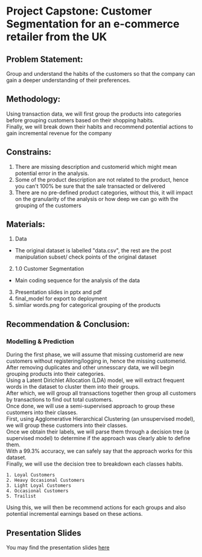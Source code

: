 # Project Capstone: Customer Segmentation for an e-commerce retailer from the UK

## Problem Statement:
Group and understand the habits of the customers so that the company can gain a deeper understanding of their preferences.
​
## Methodology:
Using transaction data, we will first group the products into categories before grouping customers based on their shopping habits.<br>
Finally, we will break down their habits and recommend potential actions to gain incremental revenue for the company
​
## Constrains:
1. There are missing description and customerid which might mean potential error in the analysis.<br>
2. Some of the product description are not related to the product, hence you can't 100% be sure that the sale transacted or delivered <br>
3. There are no pre-defined product categories, without this, it will impact on the granularity of the analysis or how deep we can go with the grouping of the customers 
​
## Materials:
1. Data <br>

  - The original dataset is labelled "data.csv", the rest are the post manipulation subset/ check points of the original dataset <br>
2. 1.0 Customer Segmentation <br>

  - Main coding sequence for the analysis of the data <br>
3. Presentation slides in pptx and pdf <br>
4. final_model for export to deployment <br>
5. simliar words.png for categorical grouping of the products <br>

## Recommendation & Conclusion:
 ### Modelling & Prediction
During the first phase, we will assume that missing customerid are new customers without registering/logging in, hence the missing customerid.<br> 
After removing duplicates and other unnesscary data, we will begin grouping products into their categories.<br> 
Using a Latent Dirichlet Allocation (LDA) model, we will extract frequent words in the dataset to cluster them into their groups.<br> 
After which, we will group all transactions together then group all customers by transactions to find out total customers. <br>
Once done, we will use a semi-supervised approach to group these customers into their classes. <br>
First, using Agglomerative Hierarchical Clustering (an unsupervised model), we will group these customers into their classes. <br> 
Once we obtain their labels, we will parse them through a decision tree (a supervised model) to determine if the approach was clearly able to define them. <br>
With a 99.3% accuracy, we can safely say that the approach works for this dataset. <br> 
Finally, we will use the decision tree to breakdown each classes habits. <br>

    1. Loyal Customers
    2. Heavy Occasional Customers
    3. Light Loyal Customers
    4. Occasional Customers
    5. Trailist
    
Using this, we will then be recommend actions for each groups and also potential incremental earnings based on these actions. <br>

## Presentation Slides <br>
You may find the presentation slides [here](https://github.com/ah-wai/DSI9/blob/master/Capstone_Customer_Segmentation/Capstone%20Presentation.pdf)
